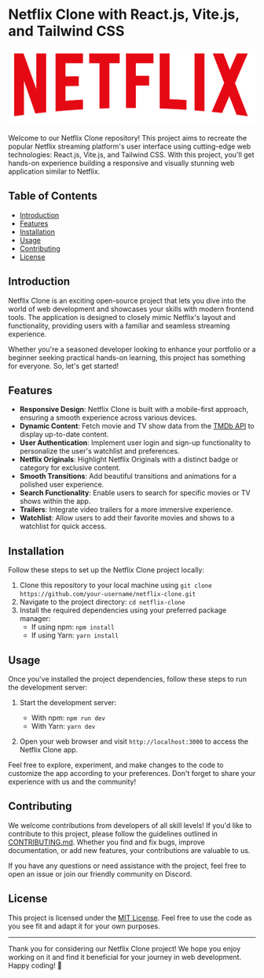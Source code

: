 # Netflix Clone with React.js, Vite.js, and Tailwind CSS

<span width="128px" align="center">
  <img src="https://github.com/AlviSoftwareDev/Netflix-Clone/blob/main/src/assets/netflix-logo.png" alt="Netflix Clone Logo">
</span>

Welcome to our Netflix Clone repository! This project aims to recreate the popular Netflix streaming platform's user interface using cutting-edge web technologies: React.js, Vite.js, and Tailwind CSS. With this project, you'll get hands-on experience building a responsive and visually stunning web application similar to Netflix.

## Table of Contents

- [Introduction](#introduction)
- [Features](#features)
- [Installation](#installation)
- [Usage](#usage)
- [Contributing](#contributing)
- [License](#license)

## Introduction

Netflix Clone is an exciting open-source project that lets you dive into the world of web development and showcases your skills with modern frontend tools. The application is designed to closely mimic Netflix's layout and functionality, providing users with a familiar and seamless streaming experience.

Whether you're a seasoned developer looking to enhance your portfolio or a beginner seeking practical hands-on learning, this project has something for everyone. So, let's get started!

## Features

- **Responsive Design**: Netflix Clone is built with a mobile-first approach, ensuring a smooth experience across various devices.
- **Dynamic Content**: Fetch movie and TV show data from the [TMDb API](https://www.themoviedb.org/documentation/api) to display up-to-date content.
- **User Authentication**: Implement user login and sign-up functionality to personalize the user's watchlist and preferences.
- **Netflix Originals**: Highlight Netflix Originals with a distinct badge or category for exclusive content.
- **Smooth Transitions**: Add beautiful transitions and animations for a polished user experience.
- **Search Functionality**: Enable users to search for specific movies or TV shows within the app.
- **Trailers**: Integrate video trailers for a more immersive experience.
- **Watchlist**: Allow users to add their favorite movies and shows to a watchlist for quick access.

## Installation

Follow these steps to set up the Netflix Clone project locally:

1. Clone this repository to your local machine using `git clone https://github.com/your-username/netflix-clone.git`
2. Navigate to the project directory: `cd netflix-clone`
3. Install the required dependencies using your preferred package manager:
   - If using npm: `npm install`
   - If using Yarn: `yarn install`

## Usage

Once you've installed the project dependencies, follow these steps to run the development server:

1. Start the development server:
   - With npm: `npm run dev`
   - With Yarn: `yarn dev`

2. Open your web browser and visit `http://localhost:3000` to access the Netflix Clone app.

Feel free to explore, experiment, and make changes to the code to customize the app according to your preferences. Don't forget to share your experience with us and the community!

## Contributing

We welcome contributions from developers of all skill levels! If you'd like to contribute to this project, please follow the guidelines outlined in [CONTRIBUTING.md](CONTRIBUTING.md). Whether you find and fix bugs, improve documentation, or add new features, your contributions are valuable to us.

If you have any questions or need assistance with the project, feel free to open an issue or join our friendly community on Discord.

## License

This project is licensed under the [MIT License](LICENSE). Feel free to use the code as you see fit and adapt it for your own purposes.

---

Thank you for considering our Netflix Clone project! We hope you enjoy working on it and find it beneficial for your journey in web development. Happy coding! 🚀
